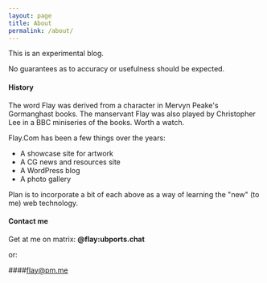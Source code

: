 ```yaml
---
layout: page
title: About
permalink: /about/
---
```


This is an experimental blog. 

No guarantees as to accuracy or usefulness should be expected.

#### History

The word Flay was derived from a character in Mervyn Peake's Gormanghast books. The manservant Flay was also played by Christopher Lee in a BBC miniseries of the books. Worth a watch.

Flay.Com has been a few things over the years:

-  A showcase site for artwork
-  A CG news and resources site
-  A WordPress blog
-  A photo gallery

Plan is to incorporate a bit of each above as a way of learning the "new" (to me) web technology.


#### Contact me

Get at me on matrix: **@flay:ubports.chat**

or:

####[flay@pm.me](mailto:flay@pm.me)
